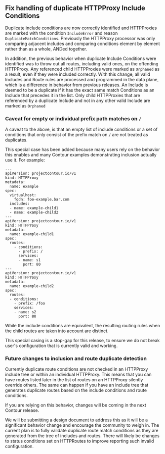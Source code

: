 ## Fix handling of duplicate HTTPProxy Include Conditions

Duplicate include conditions are now correctly identified and HTTPProxies are marked with the condition `IncludeError` and reason `DuplicateMatchConditions`.
Previously the HTTPProxy processor was only comparing adjacent includes and comparing conditions element by element rather than as a whole, ANDed together.

In addition, the previous behavior when duplicate Include Conditions were identified was to throw out all routes, including valid ones, on the offending HTTPProxy.
Any referenced child HTTPProxies were marked as `Orphaned` as a result, even if they were included correctly.
With this change, all valid Includes and Route rules are processed and programmed in the data plane, which is a difference in behavior from previous releases.
An Include is deemed to be a duplicate if it has the exact same match Conditions as an Include that precedes it in the list.
Only child HTTPProxies that are referenced by a duplicate Include and not in any other valid Include are marked as `Orphaned`

### Caveat for empty or individual prefix path matches on `/`

A caveat to the above, is that an empty list of include conditions or a set of conditions that only consist of the prefix match on `/` are not treated as duplicates.

This special case has been added because many users rely on the behavior this enables and many Contour examples demonstrating inclusion actually use it.
For example:

```
---
apiVersion: projectcontour.io/v1
kind: HTTPProxy
metadata:
  name: example
spec:
  virtualhost:
    fqdn: foo-example.bar.com
  includes:
  - name: example-child1
  - name: example-child2
---
apiVersion: projectcontour.io/v1
kind: HTTPProxy
metadata:
  name: example-child1
spec:
  routes:
    - conditions:
      - prefix: /
      services:
      - name: s1
        port: 80
---
apiVersion: projectcontour.io/v1
kind: HTTPProxy
metadata:
  name: example-child2
spec:
  routes:
  - conditions:
    - prefix: /foo
    services:
    - name: s2
      port: 80
```

While the include conditions are equivalent, the resulting routing rules when the child routes are taken into account are distinct.

This special casing is a stop-gap for this release, to ensure we do not break user's configuration that is currently valid and working.

### Future changes to inclusion and route duplicate detection

Currently duplicate route conditions are not checked in an HTTPProxy include tree or within an individual HTTPProxy.
This means that you can have routes listed later in the list of routes on an HTTPProxy silently override others.
The same can happen if you have an include tree that generates duplicate routes based on the include conditions and route conditions.

If you are relying on this behavior, changes will be coming in the next Contour release.

We will be submitting a design document to address this as it will be a significant behavior change and encourage the community to weigh in.
The current plan is to fully validate duplicate route match conditions as they are generated from the tree of includes and routes.
There will likely be changes to status conditions set on HTTPRoutes to improve reporting such invalid configuration.
